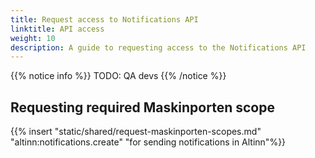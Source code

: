 ```yaml
---
title: Request access to Notifications API
linktitle: API access
weight: 10
description: A guide to requesting access to the Notifications API
---
```



{{% notice info %}}
TODO: QA devs
{{% /notice %}}


## Requesting required Maskinporten scope

{{% insert "static/shared/request-maskinporten-scopes.md" "altinn:notifications.create" "for sending notifications in Altinn"%}}
